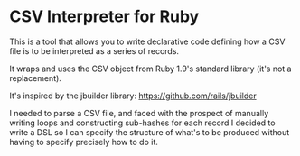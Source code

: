 # CSV Interpreter for Ruby

This is a tool that allows you to write declarative code defining how a
CSV file is to be interpreted as a series of records.

It wraps and uses the CSV object from Ruby 1.9's standard library (it's
not a replacement).

It's inspired by the jbuilder library:
 https://github.com/rails/jbuilder

I needed to parse a CSV file, and faced with the prospect of manually
writing loops and constructing sub-hashes for each record I decided to
write a DSL so I can specify the structure of what's to be produced
without having to specify precisely how to do it.
